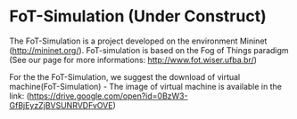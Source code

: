 # FoT-Simulation (Under Construct)
The FoT-Simulation is a project developed on the environment Mininet (http://mininet.org/). FoT-simulation is based on the Fog of Things paradigm (See our page for more informations: http://www.fot.wiser.ufba.br/)

For the the FoT-Simulation, we suggest the download of virtual machine(FoT-Simulation) - The image of virtual machine is available in the link: (https://drive.google.com/open?id=0BzW3-GfBjEyzZjBVSUNRVDFvOVE) 
